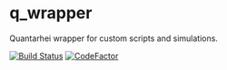 # q_wrapper

Quantarhei wrapper for custom scripts and simulations.

[![Build Status](https://travis-ci.org/detrin/q_wrapper.svg?branch=master)](https://travis-ci.org/detrin/q_wrapper)
[![CodeFactor](https://www.codefactor.io/repository/github/detrin/q_wrapper/badge/master)](https://www.codefactor.io/repository/github/detrin/q_wrapper/overview/master)